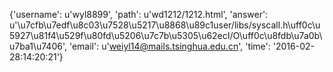 {'username': u'wyl8899', 'path': u'wd1212/1212.html', 'answer': u'\u7cfb\u7edf\u8c03\u7528\u5217\u8868\u89c1user/libs/syscall.h\uff0c\u5927\u81f4\u529f\u80fd\u5206\u7c7b\u5305\u62ecI/O\uff0c\u8fdb\u7a0b\u7ba1\u7406', 'email': u'weiyl14@mails.tsinghua.edu.cn', 'time': '2016-02-28:14:20:21'}